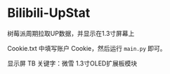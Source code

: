 # Bilibili-UpStat

树莓派周期拉取UP数据，并显示在1.3寸屏幕上

Cookie.txt 中填写账户 Cookie，然后运行 `main.py` 即可。

显示屏 TB 关键字：微雪 1.3寸OLED扩展板模块
